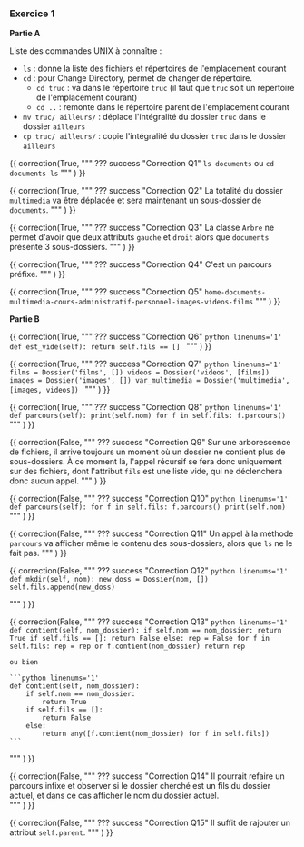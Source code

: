 ### Exercice 1

**Partie A**

Liste des commandes UNIX à connaître :

- ```ls``` : donne la liste des fichiers et répertoires de l'emplacement courant
- ```cd``` : pour Change Directory, permet de changer de répertoire.
    - ```cd truc``` : va dans le répertoire ```truc``` (il faut que ```truc``` soit un repertoire de l'emplacement courant)
    - ```cd ..``` : remonte dans le répertoire parent de l'emplacement courant
- ```mv truc/ ailleurs/``` : déplace l'intégralité du dossier ```truc``` dans le dossier ```ailleurs```
- ```cp truc/ ailleurs/``` : copie l'intégralité du dossier ```truc``` dans le dossier ```ailleurs```


{{
correction(True,
"""
??? success \"Correction Q1\" 
    ```ls documents```
    ou
    ```
    cd documents
    ls
    ``` 
"""
)
}}


{{
correction(True,
"""
??? success \"Correction Q2\" 
    La totalité du dossier ```multimedia``` va être déplacée et sera maintenant un sous-dossier de ```documents```.
"""
)
}}

{{
correction(True,
"""
??? success \"Correction Q3\" 
    La classe  ```Arbre``` ne permet d'avoir que deux attributs ```gauche``` et ```droit``` alors que ```documents``` présente 3 sous-dossiers.
"""
)
}}

{{
correction(True,
"""
??? success \"Correction Q4\" 
    C'est un parcours préfixe. 
"""
)
}}

{{
correction(True,
"""
??? success \"Correction Q5\" 
    ```home-documents-multimedia-cours-administratif-personnel-images-videos-films``` 
"""
)
}}


**Partie B**


{{
correction(True,
"""
??? success \"Correction Q6\" 
    ```python linenums='1'
    def est_vide(self):
        return self.fils == []
    ```
"""
)
}}

{{
correction(True,
"""
??? success \"Correction Q7\" 
    ```python linenums='1'
    films = Dossier('films', [])
    videos = Dossier('videos', [films])
    images = Dossier('images', [])
    var_multimedia = Dossier('multimedia', [images, videos])
    ```
"""
)
}}

{{
correction(True,
"""
??? success \"Correction Q8\" 
    ```python linenums='1'
    def parcours(self):
        print(self.nom)
        for f in self.fils:
            f.parcours()
    ``` 
"""
)
}}

{{
correction(False,
"""
??? success \"Correction Q9\" 
    Sur une arborescence de fichiers, il arrive toujours un moment où un dossier ne contient plus de sous-dossiers. À ce moment là, l'appel récursif se fera donc uniquement sur des fichiers, dont l'attribut ```fils``` est une liste vide, qui ne déclenchera donc aucun appel. 
"""
)
}}

{{
correction(False,
"""
??? success \"Correction Q10\" 
    ```python linenums='1'
    def parcours(self):
        for f in self.fils:
            f.parcours()
        print(self.nom)
    ``` 
"""
)
}}

{{
correction(False,
"""
??? success \"Correction Q11\" 
    Un appel à la méthode ```parcours``` va afficher même le contenu des sous-dossiers, alors que ```ls``` ne le fait pas.
"""
)
}}

{{
correction(False,
"""
??? success \"Correction Q12\"
    ```python linenums='1'
    def mkdir(self, nom):
        new_doss = Dossier(nom, [])
        self.fils.append(new_doss)
    ```

"""
)
}}

{{
correction(False,
"""
??? success \"Correction Q13\" 
    ```python linenums='1'
    def contient(self, nom_dossier):
        if self.nom == nom_dossier:
            return True
        if self.fils == []:
            return False
        else:
            rep = False
            for f in self.fils:
                rep = rep or f.contient(nom_dossier)
            return rep    
    ```

    ou bien

    ```python linenums='1'
    def contient(self, nom_dossier):
        if self.nom == nom_dossier:
            return True
        if self.fils == []:
            return False
        else:
            return any([f.contient(nom_dossier) for f in self.fils])    
    ```
"""
)
}}

{{
correction(False,
"""
??? success \"Correction Q14\" 
    Il pourrait refaire un parcours infixe et observer si le dossier cherché est un fils du dossier actuel, et dans ce cas afficher le nom du dossier actuel.  
"""
)
}}

{{
correction(False,
"""
??? success \"Correction Q15\" 
    Il suffit de rajouter un attribut ```self.parent```. 
"""
)
}}